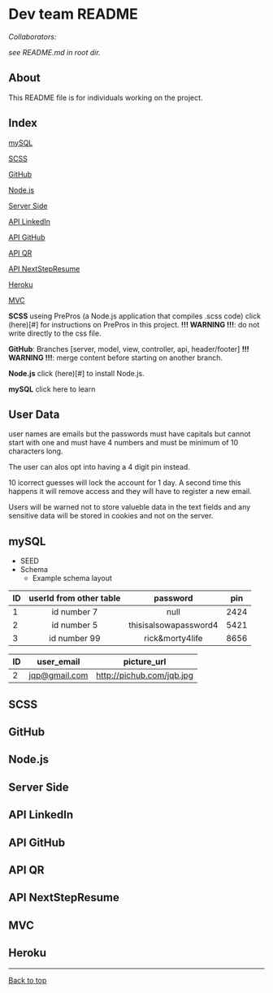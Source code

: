 # Dev team README 
 
*Collaborators:* 
 
*see README.md in root dir.* 
 
## About 
 
This README file is for individuals working on the project. 
## Index 
 
[mySQL](#mySQL) 
 
[SCSS](#SCSS) 
 
[GitHub](#GitHub) 
 
[Node.js](#Node.js) 
 
[Server Side](#Server-Side) 
 
[API LinkedIn](#API-LinkedIn) 
 
[API GitHub](#API-GitHub) 
 
[API QR](#API-QR) 
 
[API NextStepResume](#API-NextStepResume) 
 
[Heroku](#Heroku) 
 
[MVC](#MVC) 
 
**SCSS** useing PrePros (a Node.js application that compiles .scss code)
click (here)[#] for instructions on PrePros in this project.
**!!! WARNING !!!**: do not write directly to the css file.

**GitHub**: Branches [server, model, view, controller, api, header/footer]
**!!! WARNING !!!**: merge content before starting on another branch.

**Node.js** click (here)[#] to install Node.js.

**mySQL** click here to learn 


## User Data

user names are emails but the passwords must have capitals but cannot start with one and must have 4 numbers and must be minimum of 10 characters long.

The user can alos opt into having a 4 digit pin instead. 

10 icorrect guesses will lock the account for 1 day. A second time this happens it will remove access and they will have to register a new email.

Users will be warned not to store valueble data in the text fields and any sensitive data will be stored in cookies and not on the server.


## mySQL
 
* SEED
* Schema
   * Example schema layout

| ID     | userId from other table    | password  | pin |
| ------ |:-------------:| :-----------:| :-----------:|
| 1      | id number  7 | null | 2424 |
| 2      | id number  5     |   thisisalsowapassword4 | 5421 |
| 3      | id number  99     |    rick&morty4life | 8656 |

| ID | user_email | picture_url |
|----|------------|-------------|
| 2  | jqp@gmail.com | http://pichub.com/jqb.jpg |



## SCSS

## GitHub

## Node.js

## Server Side

## API LinkedIn

## API GitHub

## API QR

## API NextStepResume

## MVC

## Heroku


---


[Back to top](#)